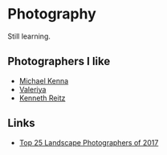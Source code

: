 # Photography
Still learning.

## Photographers I like
- [Michael Kenna](http://www.michaelkenna.net/gallery.php?id=22)
- [Valeriya](https://www.instagram.com/valeriyaprokopova/)
- [Kenneth Reitz](https://500px.com/kennethreitz)

## Links
- [Top 25 Landscape Photographers of 2017](https://www.capturelandscapes.com/top-25-landscape-photographers-of-2017/)